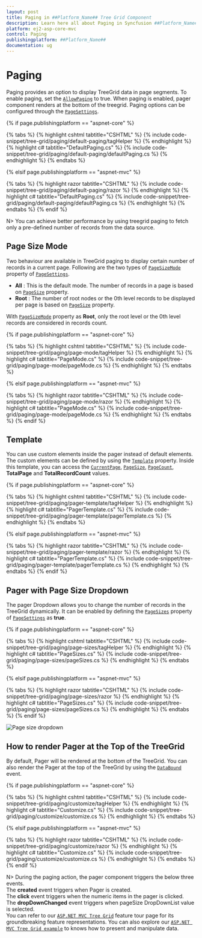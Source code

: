 ```yaml
---
layout: post
title: Paging in ##Platform_Name## Tree Grid Component
description: Learn here all about Paging in Syncfusion ##Platform_Name## Tree Grid component of Syncfusion Essential JS 2 and more.
platform: ej2-asp-core-mvc
control: Paging
publishingplatform: ##Platform_Name##
documentation: ug
---
```



# Paging

Paging provides an option to display TreeGrid data in page segments. To enable paging, set the [`AllowPaging`](https://help.syncfusion.com/cr/cref_files/aspnetcore-js2/Syncfusion.EJ2~Syncfusion.EJ2.TreeGrid.TreeGrid~AllowPaging.html) to true. When paging is enabled, pager component renders at the bottom of the treegrid.
Paging options can be configured through the [`PageSettings`](https://help.syncfusion.com/cr/cref_files/aspnetcore-js2/Syncfusion.EJ2~Syncfusion.EJ2.TreeGrid.TreeGrid~PageSettings.html).

{% if page.publishingplatform == "aspnet-core" %}

{% tabs %}
{% highlight cshtml tabtitle="CSHTML" %}
{% include code-snippet/tree-grid/paging/default-paging/tagHelper %}
{% endhighlight %}
{% highlight c# tabtitle="DefaultPaging.cs" %}
{% include code-snippet/tree-grid/paging/default-paging/defaultPaging.cs %}
{% endhighlight %}
{% endtabs %}

{% elsif page.publishingplatform == "aspnet-mvc" %}

{% tabs %}
{% highlight razor tabtitle="CSHTML" %}
{% include code-snippet/tree-grid/paging/default-paging/razor %}
{% endhighlight %}
{% highlight c# tabtitle="DefaultPaging.cs" %}
{% include code-snippet/tree-grid/paging/default-paging/defaultPaging.cs %}
{% endhighlight %}
{% endtabs %}
{% endif %}



N> You can achieve better performance by using treegrid paging to fetch only a pre-defined number of records from the data source.

## Page Size Mode

Two behaviour are available in TreeGrid paging to display certain number of records in a current page. Following are the two types of [`PageSizeMode`](https://help.syncfusion.com/cr/cref_files/aspnetcore-js2/Syncfusion.EJ2~Syncfusion.EJ2.TreeGrid.TreeGridPageSettings~PageSizeMode.html) property of [`PageSettings`](https://help.syncfusion.com/cr/cref_files/aspnetcore-js2/Syncfusion.EJ2~Syncfusion.EJ2.TreeGrid.TreeGridPageSettings.html).

* **All** : This is the default mode. The number of records in a page is based on [`PageSize`](https://help.syncfusion.com/cr/cref_files/aspnetcore-js2/Syncfusion.EJ2~Syncfusion.EJ2.TreeGrid.TreeGridPageSettings~PageSize.html) property.
* **Root** : The number of root nodes or the 0th level records to be displayed per page is based on [`PageSize`](https://help.syncfusion.com/cr/cref_files/aspnetcore-js2/Syncfusion.EJ2~Syncfusion.EJ2.TreeGrid.TreeGridPageSettings~PageSize.html) property.

With [`PageSizeMode`](https://help.syncfusion.com/cr/cref_files/aspnetcore-js2/Syncfusion.EJ2~Syncfusion.EJ2.TreeGrid.TreeGridPageSettings~PageSizeMode.html) property as **Root**, only the root level or the 0th level records are considered in records count.

{% if page.publishingplatform == "aspnet-core" %}

{% tabs %}
{% highlight cshtml tabtitle="CSHTML" %}
{% include code-snippet/tree-grid/paging/page-mode/tagHelper %}
{% endhighlight %}
{% highlight c# tabtitle="PageMode.cs" %}
{% include code-snippet/tree-grid/paging/page-mode/pageMode.cs %}
{% endhighlight %}
{% endtabs %}

{% elsif page.publishingplatform == "aspnet-mvc" %}

{% tabs %}
{% highlight razor tabtitle="CSHTML" %}
{% include code-snippet/tree-grid/paging/page-mode/razor %}
{% endhighlight %}
{% highlight c# tabtitle="PageMode.cs" %}
{% include code-snippet/tree-grid/paging/page-mode/pageMode.cs %}
{% endhighlight %}
{% endtabs %}
{% endif %}



## Template

You can use custom elements inside the pager instead of default elements.
The custom elements can be defined by using the [`Template`](https://help.syncfusion.com/cr/cref_files/aspnetcore-js2/Syncfusion.EJ2~Syncfusion.EJ2.TreeGrid.TreeGridPageSettings~Template.html) property.
Inside this template, you can access the [`CurrentPage`](https://help.syncfusion.com/cr/cref_files/aspnetcore-js2/Syncfusion.EJ2~Syncfusion.EJ2.TreeGrid.TreeGridPageSettings~CurrentPage.html), [`PageSize`](https://help.syncfusion.com/cr/cref_files/aspnetcore-js2/Syncfusion.EJ2~Syncfusion.EJ2.TreeGrid.TreeGridPageSettings~PageSize.html), [`PageCount`](https://help.syncfusion.com/cr/cref_files/aspnetcore-js2/Syncfusion.EJ2~Syncfusion.EJ2.TreeGrid.TreeGridPageSettings~PageCount.html), **TotalPage** and **TotalRecordCount** values.

{% if page.publishingplatform == "aspnet-core" %}

{% tabs %}
{% highlight cshtml tabtitle="CSHTML" %}
{% include code-snippet/tree-grid/paging/pager-template/tagHelper %}
{% endhighlight %}
{% highlight c# tabtitle="PagerTemplate.cs" %}
{% include code-snippet/tree-grid/paging/pager-template/pagerTemplate.cs %}
{% endhighlight %}
{% endtabs %}

{% elsif page.publishingplatform == "aspnet-mvc" %}

{% tabs %}
{% highlight razor tabtitle="CSHTML" %}
{% include code-snippet/tree-grid/paging/pager-template/razor %}
{% endhighlight %}
{% highlight c# tabtitle="PagerTemplate.cs" %}
{% include code-snippet/tree-grid/paging/pager-template/pagerTemplate.cs %}
{% endhighlight %}
{% endtabs %}
{% endif %}



## Pager with Page Size Dropdown

The pager Dropdown allows you to change the number of records in the TreeGrid dynamically. It can be enabled by defining the [`PageSizes`](https://help.syncfusion.com/cr/cref_files/aspnetcore-js2/Syncfusion.EJ2~Syncfusion.EJ2.TreeGrid.TreeGridPageSettings~PageSizes.html) property of [`PageSettings`](https://help.syncfusion.com/cr/cref_files/aspnetcore-js2/Syncfusion.EJ2~Syncfusion.EJ2.TreeGrid.TreeGridPageSettings.html) as **true**.

{% if page.publishingplatform == "aspnet-core" %}

{% tabs %}
{% highlight cshtml tabtitle="CSHTML" %}
{% include code-snippet/tree-grid/paging/page-sizes/tagHelper %}
{% endhighlight %}
{% highlight c# tabtitle="PageSizes.cs" %}
{% include code-snippet/tree-grid/paging/page-sizes/pageSizes.cs %}
{% endhighlight %}
{% endtabs %}

{% elsif page.publishingplatform == "aspnet-mvc" %}

{% tabs %}
{% highlight razor tabtitle="CSHTML" %}
{% include code-snippet/tree-grid/paging/page-sizes/razor %}
{% endhighlight %}
{% highlight c# tabtitle="PageSizes.cs" %}
{% include code-snippet/tree-grid/paging/page-sizes/pageSizes.cs %}
{% endhighlight %}
{% endtabs %}
{% endif %}



![Page size dropdown](images/pagesizes.png)

## How to render Pager at the Top of the TreeGrid

By default, Pager will be rendered at the bottom of the TreeGrid. You can also render the Pager at the top of the TreeGrid by using the [`DataBound`](https://help.syncfusion.com/cr/cref_files/aspnetcore-js2/Syncfusion.EJ2~Syncfusion.EJ2.TreeGrid.TreeGrid~DataBound.html) event.

{% if page.publishingplatform == "aspnet-core" %}

{% tabs %}
{% highlight cshtml tabtitle="CSHTML" %}
{% include code-snippet/tree-grid/paging/customize/tagHelper %}
{% endhighlight %}
{% highlight c# tabtitle="Customize.cs" %}
{% include code-snippet/tree-grid/paging/customize/customize.cs %}
{% endhighlight %}
{% endtabs %}

{% elsif page.publishingplatform == "aspnet-mvc" %}

{% tabs %}
{% highlight razor tabtitle="CSHTML" %}
{% include code-snippet/tree-grid/paging/customize/razor %}
{% endhighlight %}
{% highlight c# tabtitle="Customize.cs" %}
{% include code-snippet/tree-grid/paging/customize/customize.cs %}
{% endhighlight %}
{% endtabs %}
{% endif %}



N> During the paging action, the pager component triggers the below three events.
<br/> The **created** event triggers when Pager is created.
<br/> The **click** event triggers when the numeric items in the pager is clicked.
<br/> The **dropDownChanged** event triggers when pageSize DropDownList value is selected.
<br/> You can refer to our [`ASP.NET MVC Tree Grid`](https://www.syncfusion.com/aspnet-mvc-ui-controls/tree-grid) feature tour page for its groundbreaking feature representations. You can also explore our [`ASP.NET MVC Tree Grid example`](https://ej2.syncfusion.com/aspnetmvc/TreeGrid/Overview#/material) to knows how to present and manipulate data.